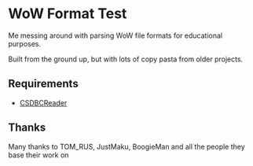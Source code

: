 # WoW Format Test
Me messing around with parsing WoW file formats for educational purposes.

Built from the ground up, but with lots of copy pasta from older projects.

## Requirements
- [CSDBCReader](http://marlamin.com/u/CSDBCReader.dll)

## Thanks
Many thanks to TOM_RUS, JustMaku, BoogieMan and all the people they base their work on